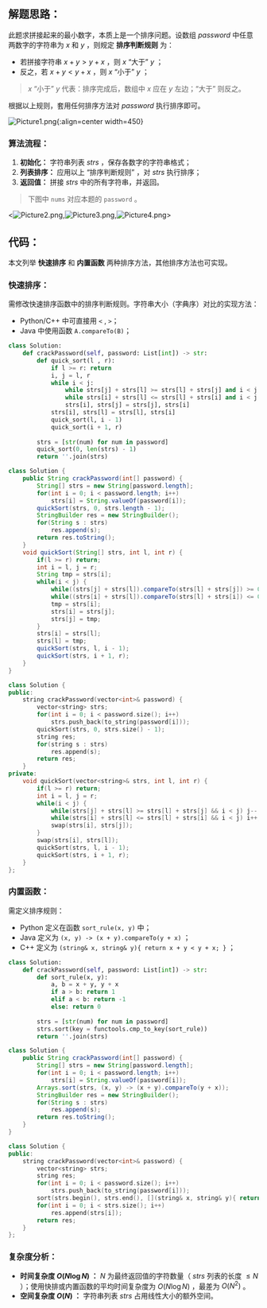 ## 解题思路：

此题求拼接起来的最小数字，本质上是一个排序问题。设数组 $password$ 中任意两数字的字符串为 $x$ 和 $y$ ，则规定 **排序判断规则** 为：

- 若拼接字符串 $x + y > y + x$ ，则 $x$ “大于” $y$ ；
- 反之，若 $x + y < y + x$ ，则 $x$ “小于” $y$ ；

> $x$ “小于” $y$  代表：排序完成后，数组中 $x$ 应在 $y$ 左边；“大于” 则反之。

根据以上规则，套用任何排序方法对 $password$ 执行排序即可。

![Picture1.png](https://pic.leetcode-cn.com/95e81dbccc44f26292d88c509afd68204a86b37d342f83d109fa7aa0cd4a6049-Picture1.png){:align=center width=450}

### 算法流程：

1. **初始化：** 字符串列表 $strs$ ，保存各数字的字符串格式；
2. **列表排序：** 应用以上 “排序判断规则” ，对 $strs$ 执行排序；
3. **返回值：** 拼接 $strs$ 中的所有字符串，并返回。

> 下图中 `nums` 对应本题的 `password` 。

<![Picture2.png](https://pic.leetcode-cn.com/069f69477b88178c40054505fb178352ca84d74031238167f47b97cb93a99d86-Picture2.png),![Picture3.png](https://pic.leetcode-cn.com/18ef32b109f995e67051632b0c78947eb3660687b803ab6c968efa0887e44958-Picture3.png),![Picture4.png](https://pic.leetcode-cn.com/14e3e6b5a28486fc4b0e7c614d75eb239aafca71b4ac5a6907d7e4154b27784a-Picture4.png)>

## 代码：

本文列举 **快速排序** 和 **内置函数** 两种排序方法，其他排序方法也可实现。

### 快速排序：

需修改快速排序函数中的排序判断规则。字符串大小（字典序）对比的实现方法：

- Python/C++ 中可直接用 `<` , `>`；
- Java 中使用函数 `A.compareTo(B)`；

```Python []
class Solution:
    def crackPassword(self, password: List[int]) -> str:
        def quick_sort(l , r):
            if l >= r: return
            i, j = l, r
            while i < j:
                while strs[j] + strs[l] >= strs[l] + strs[j] and i < j: j -= 1
                while strs[i] + strs[l] <= strs[l] + strs[i] and i < j: i += 1
                strs[i], strs[j] = strs[j], strs[i]
            strs[i], strs[l] = strs[l], strs[i]
            quick_sort(l, i - 1)
            quick_sort(i + 1, r)
        
        strs = [str(num) for num in password]
        quick_sort(0, len(strs) - 1)
        return ''.join(strs)
```

```Java []
class Solution {
    public String crackPassword(int[] password) {
        String[] strs = new String[password.length];
        for(int i = 0; i < password.length; i++)
            strs[i] = String.valueOf(password[i]);
        quickSort(strs, 0, strs.length - 1);
        StringBuilder res = new StringBuilder();
        for(String s : strs)
            res.append(s);
        return res.toString();
    }
    void quickSort(String[] strs, int l, int r) {
        if(l >= r) return;
        int i = l, j = r;
        String tmp = strs[i];
        while(i < j) {
            while((strs[j] + strs[l]).compareTo(strs[l] + strs[j]) >= 0 && i < j) j--;
            while((strs[i] + strs[l]).compareTo(strs[l] + strs[i]) <= 0 && i < j) i++;
            tmp = strs[i];
            strs[i] = strs[j];
            strs[j] = tmp;
        }
        strs[i] = strs[l];
        strs[l] = tmp;
        quickSort(strs, l, i - 1);
        quickSort(strs, i + 1, r);
    }
}
```

```C++ []
class Solution {
public:
    string crackPassword(vector<int>& password) {
        vector<string> strs;
        for(int i = 0; i < password.size(); i++)
            strs.push_back(to_string(password[i]));
        quickSort(strs, 0, strs.size() - 1);
        string res;
        for(string s : strs)
            res.append(s);
        return res;
    }
private:
    void quickSort(vector<string>& strs, int l, int r) {
        if(l >= r) return;
        int i = l, j = r;
        while(i < j) {
            while(strs[j] + strs[l] >= strs[l] + strs[j] && i < j) j--;
            while(strs[i] + strs[l] <= strs[l] + strs[i] && i < j) i++;
            swap(strs[i], strs[j]);
        }
        swap(strs[i], strs[l]);
        quickSort(strs, l, i - 1);
        quickSort(strs, i + 1, r);
    }
};
```

### 内置函数：

需定义排序规则：

- Python 定义在函数 `sort_rule(x, y)` 中；
- Java 定义为 `(x, y) -> (x + y).compareTo(y + x)` ；
- C++ 定义为 `(string& x, string& y){ return x + y < y + x; }` ；

```Python []
class Solution:
    def crackPassword(self, password: List[int]) -> str:
        def sort_rule(x, y):
            a, b = x + y, y + x
            if a > b: return 1
            elif a < b: return -1
            else: return 0
        
        strs = [str(num) for num in password]
        strs.sort(key = functools.cmp_to_key(sort_rule))
        return ''.join(strs)
```

```Java []
class Solution {
    public String crackPassword(int[] password) {
        String[] strs = new String[password.length];
        for(int i = 0; i < password.length; i++)
            strs[i] = String.valueOf(password[i]);
        Arrays.sort(strs, (x, y) -> (x + y).compareTo(y + x));
        StringBuilder res = new StringBuilder();
        for(String s : strs)
            res.append(s);
        return res.toString();
    }
}
```

```C++ []
class Solution {
public:
    string crackPassword(vector<int>& password) {
        vector<string> strs;
        string res;
        for(int i = 0; i < password.size(); i++)
            strs.push_back(to_string(password[i]));
        sort(strs.begin(), strs.end(), [](string& x, string& y){ return x + y < y + x; });
        for(int i = 0; i < strs.size(); i++)
            res.append(strs[i]);
        return res;
    }
};
```

### 复杂度分析：

- **时间复杂度 $O(N \log N)$ ：** $N$ 为最终返回值的字符数量（ $strs$ 列表的长度 $\leq N$ ）；使用快排或内置函数的平均时间复杂度为 $O(N \log N)$ ，最差为 $O(N^2)$ 。
- **空间复杂度 $O(N)$ ：** 字符串列表 $strs$ 占用线性大小的额外空间。

